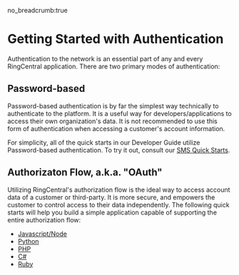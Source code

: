 no_breadcrumb:true

# Getting Started with Authentication

Authentication to the network is an essential part of any and every RingCentral application. There are two primary modes of authentication:

## Password-based

Password-based authentication is by far the simplest way technically to authenticate to the platform. It is a useful way for developers/applications to access their own organization's data. It is not recommended to use this form of authentication when accessing a customer's account information.

For simplicity, all of the quick starts in our Developer Guide utilize Password-based authentication. To try it out, consult our [SMS Quick Starts](../../../messaging/quick-start/).

## Authorizaton Flow, a.k.a. "OAuth"

Utilizing RingCentral's authorization flow is the ideal way to access account data of a customer or third-party. It is more secure, and empowers the customer to control access to their data independently. The following quick starts will help you build a simple application capable of supporting the entire authorization flow:

* [Javascript/Node](./node/)
* [Python](./python/)
* [PHP](./php/)
* [C#](./c-sharp/)
* [Ruby](./ruby/)
